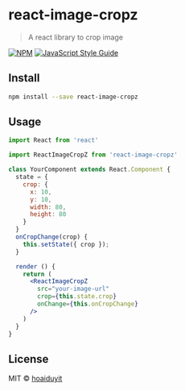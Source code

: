# react-image-cropz

> A react library to crop image

[![NPM](https://img.shields.io/npm/v/react-image-cropz.svg)](https://www.npmjs.com/package/react-image-cropz) [![JavaScript Style Guide](https://img.shields.io/badge/code_style-standard-brightgreen.svg)](https://standardjs.com)

## Install

```bash
npm install --save react-image-cropz
```

## Usage

```jsx
import React from 'react'

import ReactImageCropZ from 'react-image-cropz'

class YourComponent extends React.Component {
  state = {
    crop: {
      x: 10,
      y: 10,
      width: 80,
      height: 80
    }
  }
  onCropChange(crop) {
    this.setState({ crop });
  }

  render () {
    return (
      <ReactImageCropZ
        src="your-image-url"
        crop={this.state.crop}
        onChange={this.onCropChange}
      />
    )
  }
}
```

## License

MIT © [hoaiduyit](https://github.com/hoaiduyit)
